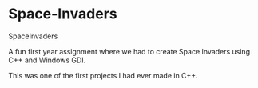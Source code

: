 # Space-Invaders
SpaceInvaders 

A fun first year assignment where we had to create Space Invaders using C++ and Windows GDI. 

This was one of the first projects I had ever made in C++.
